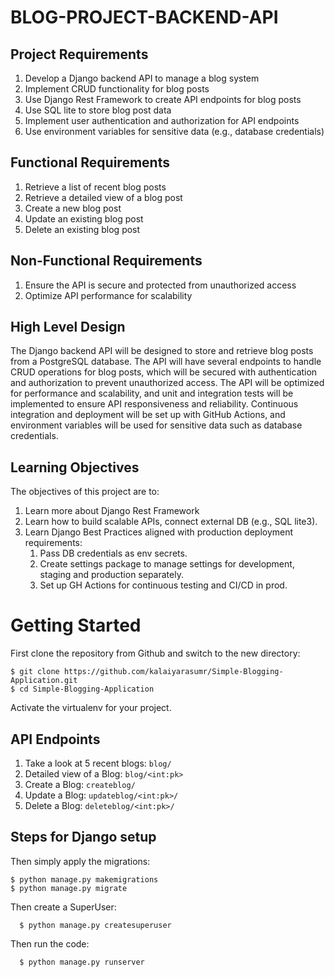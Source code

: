 # BLOG-PROJECT-BACKEND-API

## Project Requirements

1.  Develop a Django backend API to manage a blog system
2.  Implement CRUD functionality for blog posts
3.  Use Django Rest Framework to create API endpoints for blog posts
4.  Use SQL lite to store blog post data
5.  Implement user authentication and authorization for API endpoints
6.  Use environment variables for sensitive data (e.g., database credentials)

## Functional Requirements

1.  Retrieve a list of recent blog posts
2.  Retrieve a detailed view of a blog post
3.  Create a new blog post
4.  Update an existing blog post
5.  Delete an existing blog post

## Non-Functional Requirements

1.  Ensure the API is secure and protected from unauthorized access
2.  Optimize API performance for scalability

## High Level Design

The Django backend API will be designed to store and retrieve blog posts from a PostgreSQL database. The API will have several endpoints to handle CRUD operations for blog posts, which will be secured with authentication and authorization to prevent unauthorized access. The API will be optimized for performance and scalability, and unit and integration tests will be implemented to ensure API responsiveness and reliability. Continuous integration and deployment will be set up with GitHub Actions, and environment variables will be used for sensitive data such as database credentials.

## Learning Objectives

The objectives of this project are to:

1. Learn more about Django Rest Framework
2. Learn how to build scalable APIs, connect external DB (e.g., SQL lite3).
3. Learn Django Best Practices aligned with production deployment requirements:
   1. Pass DB credentials as env secrets.
   2. Create settings package to manage settings for development, staging and production separately.
   3. Set up GH Actions for continuous testing and CI/CD in prod.

# Getting Started

First clone the repository from Github and switch to the new directory:

    $ git clone https://github.com/kalaiyarasumr/Simple-Blogging-Application.git
    $ cd Simple-Blogging-Application

Activate the virtualenv for your project.

## API Endpoints

1. Take a look at 5 recent blogs: `blog/`
2. Detailed view of a Blog: `blog/<int:pk>`
3. Create a Blog: `createblog/`
4. Update a Blog: `updateblog/<int:pk>/`
5. Delete a Blog: `deleteblog/<int:pk>/`

## Steps for Django setup

Then simply apply the migrations:

    $ python manage.py makemigrations
    $ python manage.py migrate

Then create a SuperUser:

      $ python manage.py createsuperuser

 Then run the code:

      $ python manage.py runserver
      
    
